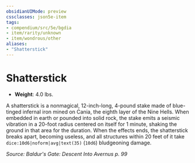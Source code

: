 ```yaml
---
obsidianUIMode: preview
cssclasses: json5e-item
tags:
- compendium/src/5e/bgdia
- item/rarity/unknown
- item/wondrous/other
aliases: 
- "Shatterstick"
---
```

# Shatterstick


- **Weight**: 4.0 lbs.

A shatterstick is a nonmagical, 12-inch-long, 4-pound stake made of blue-tinged infernal iron mined on Cania, the eighth layer of the Nine Hells. When embedded in earth or pounded into solid rock, the stake emits a seismic vibration in a 20-foot radius centered on itself for 1 minute, shaking the ground in that area for the duration. When the effects ends, the shatterstick breaks apart, becoming useless, and all structures within 20 feet of it take `dice:10d6|noform|avg|text(35)` (`10d6`) bludgeoning damage.

*Source: Baldur's Gate: Descent Into Avernus p. 99*